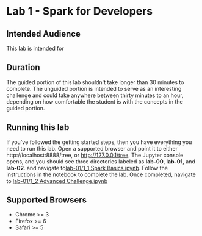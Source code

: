 # Lab 1 - Spark for Developers
## Intended Audience
This lab is intended for

## Duration
The guided portion of this lab shouldn't take longer than 30 minutes to complete. The unguided portion is intended to serve as an interesting challenge and could take
anywhere between thirty minutes to an hour, depending on how comfortable the student is with the concepts in the guided portion.

## Running this lab
If you've followed the getting started steps, then you have everything you need to run this lab. Open a supported browser and point it to either http://localhost:8888/tree, or http://127.0.0.1/tree. The Jupyter console opens, and you should see three directories labeled as **lab-00**, **lab-01**, and **lab-02**. and navigate to[lab-01/1_1 Spark Basics.ipynb](http://localhost:8888/notebooks/lab-01/1_1%20Spark%20Basics.ipynb). Follow the instructions in the notebook to complete the lab. Once completed, navigate to [lab-01/1_2 Advanced Challenge.ipynb](http://localhost:8888/notebooks/lab-01/1_2%20Advanced%20Challenge.ipynb)

## Supported Browsers
* Chrome >= 3
* Firefox >= 6
* Safari >= 5